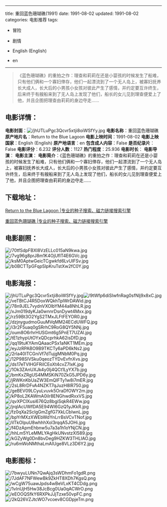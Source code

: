 
---
title: 重回蓝色珊瑚礁(1991)
date: 1991-08-02
updated: 1991-08-02
categories: 电影推荐
tags:
- 冒险
- 剧情

- English (English)
- en
---


> 《蓝色珊瑚礁》的重拍之作：理查和莉莉在还是小婴孩的时候发生了船难，只有他们俩和一个寡妇倖存，他们一起漂流到了一个无人岛上，被寡妇抚养长大成人，长大后的小男孩小女孩对彼此产生了感情，并约定要互许终生，后来终于有艘船来到了无人岛上发现了他们，船长的女儿见到理查便爱上了他，并且企图把理查由莉莉的身边夺走……

## **电影详情**：

**电影封面**：<img src="https://image.tmdb.org/t/p/w200/jhUTLuPgc3Qcvr5xtji8oiWSfYy.jpg" alt="/jhUTLuPgc3Qcvr5xtji8oiWSfYy.jpg" title="/jhUTLuPgc3Qcvr5xtji8oiWSfYy.jpg">
**电影名称**：重回蓝色珊瑚礁
**原产地片名**：Return to the Blue Lagoon
**电影上映时间**：1991-08-02
**电影上映国家**：English (English)
**原产地语言**：en
**包含成人内容**：False
**是否纪录片**：False
**电影评分**：6.232
**评分人数**：1127
**热门程度**：25.936
**电影时长**：
**电影导演**：
**电影主演**：
**电影简介**：《蓝色珊瑚礁》的重拍之作：理查和莉莉在还是小婴孩的时候发生了船难，只有他们俩和一个寡妇倖存，他们一起漂流到了一个无人岛上，被寡妇抚养长大成人，长大后的小男孩小女孩对彼此产生了感情，并约定要互许终生，后来终于有艘船来到了无人岛上发现了他们，船长的女儿见到理查便爱上了他，并且企图把理查由莉莉的身边夺走……

## **下载地址**：
[Return to the Blue Lagoon |专业的种子搜索、磁力链接搜索引擎](https://movie.amd794.com:2083/?search=Return%20to%20the%20Blue%20Lagoon&ordering=&mode=match_phrase&page_size=10&page=1)

[重回蓝色珊瑚礁 |专业的种子搜索、磁力链接搜索引擎](https://movie.amd794.com:2083/?search=%E9%87%8D%E5%9B%9E%E8%93%9D%E8%89%B2%E7%8F%8A%E7%91%9A%E7%A4%81&ordering=&mode=match_phrase&page_size=10&page=1)
 

## **电影剧照**：
<img src="https://image.tmdb.org/t/p/original/70tfSdpFBXI8VzELLc015aN9kwa.jpg" alt="/70tfSdpFBXI8VzELLc015aN9kwa.jpg" title="/70tfSdpFBXI8VzELLc015aN9kwa.jpg"><img src="https://image.tmdb.org/t/p/original/7vg96g8prJ8m1K4OjUflT4E6GVc.jpg" alt="/7vg96g8prJ8m1K4OjUflT4E6GVc.jpg" title="/7vg96g8prJ8m1K4OjUflT4E6GVc.jpg"><img src="https://image.tmdb.org/t/p/original/ksM0AptwGeicTCgwkfd6LvUIFSv.jpg" alt="/ksM0AptwGeicTCgwkfd6LvUIFSv.jpg" title="/ksM0AptwGeicTCgwkfd6LvUIFSv.jpg"><img src="https://image.tmdb.org/t/p/original/b0BCTTpGFqpSlpKruTstXw2fC0Y.jpg" alt="/b0BCTTpGFqpSlpKruTstXw2fC0Y.jpg" title="/b0BCTTpGFqpSlpKruTstXw2fC0Y.jpg">

## **电影海报**：
<img src="https://image.tmdb.org/t/p/original/jhUTLuPgc3Qcvr5xtji8oiWSfYy.jpg" alt="/jhUTLuPgc3Qcvr5xtji8oiWSfYy.jpg" title="/jhUTLuPgc3Qcvr5xtji8oiWSfYy.jpg"><img src="https://image.tmdb.org/t/p/original/9tWfp6diSIwfnRag0sfNlj9x8xC.jpg" alt="/9tWfp6diSIwfnRag0sfNlj9x8xC.jpg" title="/9tWfp6diSIwfnRag0sfNlj9x8xC.jpg"><img src="https://image.tmdb.org/t/p/original/veTBtCJ4R5DoxWQkhTplWrDAWid.jpg" alt="/veTBtCJ4R5DoxWQkhTplWrDAWid.jpg" title="/veTBtCJ4R5DoxWQkhTplWrDAWid.jpg"><img src="https://image.tmdb.org/t/p/original/78n9JEL7vydnVXOlbYM44a8NhLR.jpg" alt="/78n9JEL7vydnVXOlbYM44a8NhLR.jpg" title="/78n9JEL7vydnVXOlbYM44a8NhLR.jpg"><img src="https://image.tmdb.org/t/p/original/xJm019dyKJa0wnnrDsnDywt4Mxx.jpg" alt="/xJm019dyKJa0wnnrDsnDywt4Mxx.jpg" title="/xJm019dyKJa0wnnrDsnDywt4Mxx.jpg"><img src="https://image.tmdb.org/t/p/original/rz59Bt3O2YgS2TMxJLFtFEYOR0.jpg" alt="/rz59Bt3O2YgS2TMxJLFtFEYOR0.jpg" title="/rz59Bt3O2YgS2TMxJLFtFEYOR0.jpg"><img src="https://image.tmdb.org/t/p/original/dzjnygudmoGuuMVqMM24ECdUWFQ.jpg" alt="/dzjnygudmoGuuMVqMM24ECdUWFQ.jpg" title="/dzjnygudmoGuuMVqMM24ECdUWFQ.jpg"><img src="https://image.tmdb.org/t/p/original/i3r2F5uaq0gSRrhC9RoG8QY5NNj.jpg" alt="/i3r2F5uaq0gSRrhC9RoG8QY5NNj.jpg" title="/i3r2F5uaq0gSRrhC9RoG8QY5NNj.jpg"><img src="https://image.tmdb.org/t/p/original/oum8O6rhrHUSGmt6g5PnET7UZAl.jpg" alt="/oum8O6rhrHUSGmt6g5PnET7UZAl.jpg" title="/oum8O6rhrHUSGmt6g5PnET7UZAl.jpg"><img src="https://image.tmdb.org/t/p/original/tE1zhypUtOYxQDcprhkA62isDfD.jpg" alt="/tE1zhypUtOYxQDcprhkA62isDfD.jpg" title="/tE1zhypUtOYxQDcprhkA62isDfD.jpg"><img src="https://image.tmdb.org/t/p/original/qq19tuKYAmQAaacPSx1aNKT1MEm.jpg" alt="/qq19tuKYAmQAaacPSx1aNKT1MEm.jpg" title="/qq19tuKYAmQAaacPSx1aNKT1MEm.jpg"><img src="https://image.tmdb.org/t/p/original/eyJzRPABO9B9TKCTy6aPD6kNs2.jpg" alt="/eyJzRPABO9B9TKCTy6aPD6kNs2.jpg" title="/eyJzRPABO9B9TKCTy6aPD6kNs2.jpg"><img src="https://image.tmdb.org/t/p/original/2rla40ITCGniVf7dTujgMNbM0Pq.jpg" alt="/2rla40ITCGniVf7dTujgMNbM0Pq.jpg" title="/2rla40ITCGniVf7dTujgMNbM0Pq.jpg"><img src="https://image.tmdb.org/t/p/original/12P98SlVSku0qeozTYDvEvfnXvs.jpg" alt="/12P98SlVSku0qeozTYDvEvfnXvs.jpg" title="/12P98SlVSku0qeozTYDvEvfnXvs.jpg"><img src="https://image.tmdb.org/t/p/original/ds17eTVIHGFRiICEoXt4cvZ7IxK.jpg" alt="/ds17eTVIHGFRiICEoXt4cvZ7IxK.jpg" title="/ds17eTVIHGFRiICEoXt4cvZ7IxK.jpg"><img src="https://image.tmdb.org/t/p/original/1Ok3ZAnUXJk4y0Ij4QCt1LyYX7b.jpg" alt="/1Ok3ZAnUXJk4y0Ij4QCt1LyYX7b.jpg" title="/1Ok3ZAnUXJk4y0Ij4QCt1LyYX7b.jpg"><img src="https://image.tmdb.org/t/p/original/bmKxZRgUS4MMSKiN70ZkG5JPD6y.jpg" alt="/bmKxZRgUS4MMSKiN70ZkG5JPD6y.jpg" title="/bmKxZRgUS4MMSKiN70ZkG5JPD6y.jpg"><img src="https://image.tmdb.org/t/p/original/jRWKnKbUaZW3EmQIFTy1w8i7mER.jpg" alt="/jRWKnKbUaZW3EmQIFTy1w8i7mER.jpg" title="/jRWKnKbUaZW3EmQIFTy1w8i7mER.jpg"><img src="https://image.tmdb.org/t/p/original/2sL8RrDFvA4NZKT7qJuzH8lR750.jpg" alt="/2sL8RrDFvA4NZKT7qJuzH8lR750.jpg" title="/2sL8RrDFvA4NZKT7qJuzH8lR750.jpg"><img src="https://image.tmdb.org/t/p/original/geBEV09LCyuLvuvk5OraDfOWY2m.jpg" alt="/geBEV09LCyuLvuvk5OraDfOWY2m.jpg" title="/geBEV09LCyuLvuvk5OraDfOWY2m.jpg"><img src="https://image.tmdb.org/t/p/original/kP8oL2KAWmA0iIr8ENGhwdRxxVS.jpg" alt="/kP8oL2KAWmA0iIr8ENGhwdRxxVS.jpg" title="/kP8oL2KAWmA0iIr8ENGhwdRxxVS.jpg"><img src="https://image.tmdb.org/t/p/original/qvXPClXusi676Qz8bgiSqkR4EWw.jpg" alt="/qvXPClXusi676Qz8bgiSqkR4EWw.jpg" title="/qvXPClXusi676Qz8bgiSqkR4EWw.jpg"><img src="https://image.tmdb.org/t/p/original/jrqlAcUWfDA5E94WI6GzQ1yJKkR.jpg" alt="/jrqlAcUWfDA5E94WI6GzQ1yJKkR.jpg" title="/jrqlAcUWfDA5E94WI6GzQ1yJKkR.jpg"><img src="https://image.tmdb.org/t/p/original/fz0qXa2SclgGmZgfG7XkLCbIwnL.jpg" alt="/fz0qXa2SclgGmZgfG7XkLCbIwnL.jpg" title="/fz0qXa2SclgGmZgfG7XkLCbIwnL.jpg"><img src="https://image.tmdb.org/t/p/original/bpYrMXzXWEbWdYnLrrBsVCvTNof.jpg" alt="/bpYrMXzXWEbWdYnLrrBsVCvTNof.jpg" title="/bpYrMXzXWEbWdYnLrrBsVCvTNof.jpg"><img src="https://image.tmdb.org/t/p/original/ilTkOIpuU8whhhXol3rqqA5JOHi.jpg" alt="/ilTkOIpuU8whhhXol3rqqA5JOHi.jpg" title="/ilTkOIpuU8whhhXol3rqqA5JOHi.jpg"><img src="https://image.tmdb.org/t/p/original/f4DzApmEhbnw5u7a3a1h1oYNjCN.jpg" alt="/f4DzApmEhbnw5u7a3a1h1oYNjCN.jpg" title="/f4DzApmEhbnw5u7a3a1h1oYNjCN.jpg"><img src="https://image.tmdb.org/t/p/original/hhLm5YLeMMLYAgHkUNvstzXl589.jpg" alt="/hhLm5YLeMMLYAgHkUNvstzXl589.jpg" title="/hhLm5YLeMMLYAgHkUNvstzXl589.jpg"><img src="https://image.tmdb.org/t/p/original/kGZyWg0Dn8bvDeg9HZKW3THLIAO.jpg" alt="/kGZyWg0Dn8bvDeg9HZKW3THLIAO.jpg" title="/kGZyWg0Dn8bvDeg9HZKW3THLIAO.jpg"><img src="https://image.tmdb.org/t/p/original/ru6mWoNMthaLmAIUge8VLz3D6Y2.jpg" alt="/ru6mWoNMthaLmAIUge8VLz3D6Y2.jpg" title="/ru6mWoNMthaLmAIUge8VLz3D6Y2.jpg">

## **电影图标**：
<img src="https://image.tmdb.org/t/p/original/7bwyuLUNn7QwAjq3sWDhmFo1gdR.png" alt="/7bwyuLUNn7QwAjq3sWDhmFo1gdR.png" title="/7bwyuLUNn7QwAjq3sWDhmFo1gdR.png"><img src="https://image.tmdb.org/t/p/original/7JdAF7NFWewBk9ZkHT8XDh7KgsQ.png" alt="/7JdAF7NFWewBk9ZkHT8XDh7KgsQ.png" title="/7JdAF7NFWewBk9ZkHT8XDh7KgsQ.png"><img src="https://image.tmdb.org/t/p/original/wCgW75uawJpds4wBeVLxKT4CDdg.png" alt="/wCgW75uawJpds4wBeVLxKT4CDdg.png" title="/wCgW75uawJpds4wBeVLxKT4CDdg.png"><img src="https://image.tmdb.org/t/p/original/1vlnUjH5Hw38JcBcg0Ua0qACWrO.png" alt="/1vlnUjH5Hw38JcBcg0Ua0qACWrO.png" title="/1vlnUjH5Hw38JcBcg0Ua0qACWrO.png"><img src="https://image.tmdb.org/t/p/original/eEOOQSfkY6RXPkJJjTzxe50vpFC.png" alt="/eEOOQSfkY6RXPkJJjTzxe50vpFC.png" title="/eEOOQSfkY6RXPkJJjTzxe50vpFC.png"><img src="https://image.tmdb.org/t/p/original/2kQ26VZJtcWO7vcoev8CGDpjeTm.png" alt="/2kQ26VZJtcWO7vcoev8CGDpjeTm.png" title="/2kQ26VZJtcWO7vcoev8CGDpjeTm.png">
